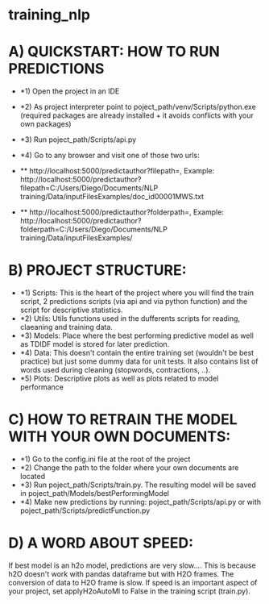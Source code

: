 # training_nlp
# A) QUICKSTART: HOW TO RUN PREDICTIONS
* *1) Open the project in an IDE
* *2) As project interpreter point to poject_path/venv/Scripts/python.exe (required packages are already installed + it avoids conflicts with your own packages)
* *3) Run poject_path/Scripts/api.py
* *4) Go to any browser and visit one of those two urls:

* ** http://localhost:5000/predictauthor?filepath=<path to single txt file>,    Example: http://localhost:5000/predictauthor?filepath=C:/Users/Diego/Documents/NLP training/Data/inputFilesExamples/doc_id00001MWS.txt
* **  http://localhost:5000/predictauthor?folderpath=<path to folder with multiple txt files>,    Example: http://localhost:5000/predictauthor?folderpath=C:/Users/Diego/Documents/NLP training/Data/inputFilesExamples/

# B) PROJECT STRUCTURE:
* *1) Scripts: This is the heart of the project where you will find the train script, 2 predictions scripts (via api and via python function) and the script for descriptive statistics.
* *2) Utils: Utils functions used in the dufferents scripts for reading, claeaning and training data.
* *3) Models: Place where the best performing predictive model as well as TDIDF model is stored for later prediction.
* *4) Data: This doesn't contain the entire training set (wouldn't be best practice) but just some dummy data for unit tests. It also contains list of words used during cleaning (stopwords, contractions, ..).
* *5) Plots: Descriptive plots as well as plots related to model performance


# C) HOW TO RETRAIN THE MODEL WITH YOUR OWN DOCUMENTS:
* *1) Go to the config.ini file at the root of the project
* *2) Change the path to the folder where your own documents are located
* *3) Run poject_path/Scripts/train.py. The resulting model will be saved in poject_path/Models/bestPerformingModel
* *4) Make new predictions by running: poject_path/Scripts/api.py or with poject_path/Scripts/predictFunction.py

# D) A WORD ABOUT SPEED:
If best model is an h2o model, predictions are very slow.... This is because h2O doesn't work with pandas dataframe but with H2O frames. The conversion of data to H2O frame is slow.
If speed is an important aspect of your project, set applyH2oAutoMl to False in the training script (train.py).


